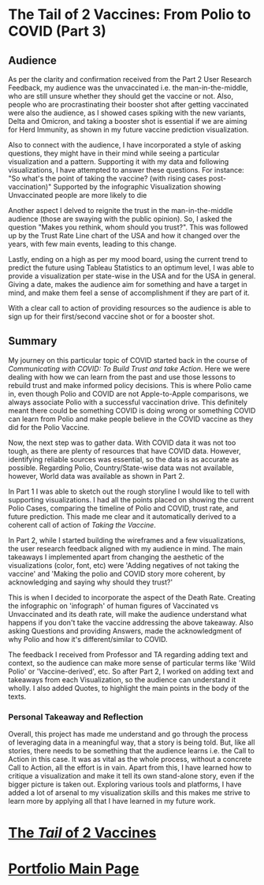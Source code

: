 # The Tail of 2 Vaccines: From Polio to COVID (Part 3)

## Audience

As per the clarity and confirmation received from the Part 2 User Research Feedback, my audience was the unvaccinated i.e. the man-in-the-middle, who are still unsure whether they should get the vaccine or not. Also, people who are procrastinating their booster shot after getting vaccinated were also the audience, as I showed cases spiking with the new variants, Delta and Omicron, and taking a booster shot is essential if we are aiming for Herd Immunity, as shown in my future vaccine prediction visualization. 

Also to connect with the audience, I have incorporated a style of asking questions, they might have in their mind while seeing a particular visualization and a pattern. Supporting it with my data and following visualizations, I have attempted to answer these questions. 
For instance: "So what's the point of taking the vaccine? (with rising cases post-vaccination)"
Supported by the infographic Visualization showing Unvaccinated people are more likely to die

Another aspect I delved to reignite the trust in the man-in-the-middle audience (those are swaying with the public opinion). So, I asked the question "Makes you rethink, whom should you trust?". This was followed up by the Trust Rate Line chart of the USA and how it changed over the years, with few main events, leading to this change. 

Lastly, ending on a high as per my mood board, using the current trend to predict the future using Tableau Statistics to an optimum level, I was able to provide a visualization per state-wise in the USA and for the USA in general. Giving a date, makes the audience aim for something and have a target in mind, and make them feel a sense of accomplishment if they are part of it.

With a clear call to action of providing resources so the audience is able to sign up for their first/second vaccine shot or for a booster shot.

## Summary

My journey on this particular topic of COVID started back in the course of *Communicating with COVID: To Build Trust and take Action*. Here we were dealing with how we can learn from the past and use those lessons to rebuild trust and make informed policy decisions. This is where Polio came in, even though Polio and COVID are not Apple-to-Apple comparisons, we always associate Polio with a successful vaccination drive. This definitely meant there could be something COVID is doing wrong or something COVID can learn from Polio and make people believe in the COVID vaccine as they did for the Polio Vaccine. 

Now, the next step was to gather data. With COVID data it was not too tough, as there are plenty of resources that have COVID data. However, identifying reliable sources was essential, so the data is as accurate as possible. Regarding Polio, Country/State-wise data was not available, however, World data was available as shown in Part 2. 

In Part 1 I was able to sketch out the rough storyline I would like to tell with supporting visualizations. I had all the points placed on showing the current Polio Cases, comparing the timeline of Polio and COVID, trust rate, and future prediction. This made me clear and it automatically derived to a coherent call of action of *Taking the Vaccine*.

In Part 2, while I started building the wireframes and a few visualizations, the user research feedback aligned with my audience in mind. The main takeaways I implemented apart from changing the aesthetic of the visualizations (color, font, etc) were 'Adding negatives of not taking the vaccine' and 'Making the polio and COVID story more coherent, by acknowledging and saying why should they trust?'

This is when I decided to incorporate the aspect of the Death Rate. Creating the infographic on 'infograph' of human figures of Vaccinated vs Unvaccinated and its death rate, will make the audience understand what happens if you don't take the vaccine addressing the above takeaway. Also asking Questions and providing Answers, made the acknowledgment of why Polio and how it's different/similar to COVID.

The feedback I received from Professor and TA regarding adding text and context, so the audience can make more sense of particular terms like 'Wild Polio' or 'Vaccine-derived', etc. So after Part 2, I worked on adding text and takeaways from each Visualization, so the audience can understand it wholly. I also added Quotes, to highlight the main points in the body of the texts.  

### Personal Takeaway and Reflection

Overall, this project has made me understand and go through the process of leveraging data in a meaningful way, that a story is being told. But, like all stories, there needs to be something that the audience learns i.e. the Call to Action in this case. It was as vital as the whole process, without a concrete Call to Action, all the effort is in vain. 
Apart from this, I have learned how to critique a visualization and make it tell its own stand-alone story, even if the bigger picture is taken out. 
Exploring various tools and platforms, I have added a lot of arsenal to my visualization skills and this makes me strive to learn more by applying all that I have learned in my future work. 

# [The *Tail* of 2 Vaccines](https://carnegiemellon.shorthandstories.com/the-tail-of-2-vaccines/index.html)
<script src="https://carnegiemellon.shorthandstories.com/the-tail-of-2-vaccines/embed.js"></script>

# [Portfolio Main Page](https://masoom1111.github.io/portfolio/)
